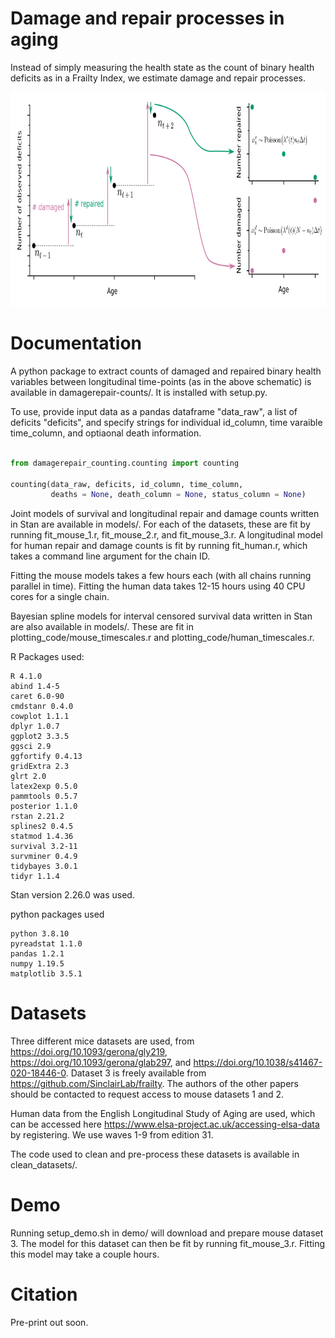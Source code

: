 # Damage and repair processes in aging
Instead of simply measuring the health state as the count of binary health deficits as in a Frailty Index, we estimate damage and repair processes.

<p align="center"> 
<img src="diagrams/transitions_schematic_combined.png" width="799" height="343">
</p>


# Documentation
A python package to extract counts of damaged and repaired binary health variables between longitudinal time-points (as in the above schematic) is available in damagerepair-counts/. It is installed with setup.py.

To use, provide input data as a pandas dataframe "data_raw", a list of deficits "deficits", and specify strings for individual id_column, time varaible time_column, and optiaonal death information.

```python

from damagerepair_counting.counting import counting

counting(data_raw, deficits, id_column, time_column,
         deaths = None, death_column = None, status_column = None)

```

Joint models of survival and longitudinal repair and damage counts written in Stan are available in models/. For each of the datasets, these are fit by running fit_mouse_1.r, fit_mouse_2.r, and fit_mouse_3.r. A longitudinal model for human repair and damage counts is fit by running fit_human.r, which takes a command line argument for the chain ID.

Fitting the mouse models takes a few hours each (with all chains running parallel in time). Fitting the human data takes 12-15 hours using 40 CPU cores for a single chain. 

Bayesian spline models for interval censored survival data written in Stan are also available in models/. These are fit in plotting_code/mouse_timescales.r and plotting_code/human_timescales.r.

R Packages used:
```
R 4.1.0
abind 1.4-5
caret 6.0-90
cmdstanr 0.4.0
cowplot 1.1.1
dplyr 1.0.7
ggplot2 3.3.5
ggsci 2.9
ggfortify 0.4.13
gridExtra 2.3
glrt 2.0
latex2exp 0.5.0
pammtools 0.5.7
posterior 1.1.0
rstan 2.21.2
splines2 0.4.5
statmod 1.4.36
survival 3.2-11
survminer 0.4.9
tidybayes 3.0.1
tidyr 1.1.4
```

Stan version 2.26.0 was used.

python packages used
```
python 3.8.10
pyreadstat 1.1.0
pandas 1.2.1
numpy 1.19.5
matplotlib 3.5.1
```

# Datasets
Three different mice datasets are used, from https://doi.org/10.1093/gerona/gly219, https://doi.org/10.1093/gerona/glab297, and https://doi.org/10.1038/s41467-020-18446-0. Dataset 3 is freely available from https://github.com/SinclairLab/frailty. The authors of the other papers should be contacted to request access to mouse datasets 1 and 2.

Human data from the English Longitudinal Study of Aging are used, which can be accessed here https://www.elsa-project.ac.uk/accessing-elsa-data by registering. We use waves 1-9 from edition 31.

The code used to clean and pre-process these datasets is available in clean_datasets/.

# Demo
Running setup_demo.sh in demo/ will download and prepare mouse dataset 3. The model for this dataset can then be fit by running fit_mouse_3.r. Fitting this model may take a couple hours.

# Citation
Pre-print out soon.